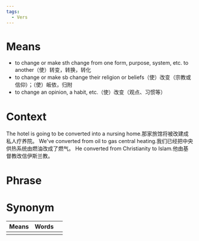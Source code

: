 ```yaml
---
tags:
  - Vers
---
```

# Means
- to change or make sth change from one form, purpose, system, etc. to another（使）转变，转换，转化
- to change or make sb change their religion or beliefs（使）改变（宗教或信仰）；（使）皈依，归附
- to change an opinion, a habit, etc.（使）改变（观点、习惯等）
# Context
The hotel is going to be converted into a nursing home.那家旅馆将被改建成私人疗养院。
We've converted from oil to gas central heating.我们已经把中央供热系统由燃油改成了燃气。
He converted from Christianity to Islam.他由基督教改信伊斯兰教。
# Phrase

# Synonym
| Means | Words |     |
| ----- | ----- | --- |
|       |       |     |
